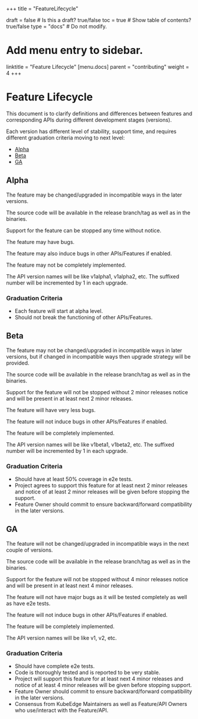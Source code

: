 +++
title =  "FeatureLifecycle"

draft = false  # Is this a draft? true/false
toc = true  # Show table of contents? true/false
type = "docs"  # Do not modify.

# Add menu entry to sidebar.
linktitle = "Feature Lifecycle"
[menu.docs]
  parent = "contributing"
  weight = 4 
+++


# Feature Lifecycle

This document is to clarify definitions and differences between features and corresponding APIs
during different development stages (versions).

Each version has different level of stability, support time,
and requires different graduation criteria moving to next level:

* [Alpha](#alpha)
* [Beta](#beta)
* [GA](#ga)


## Alpha

The feature may be changed/upgraded in incompatible ways in the later versions.

The source code will be available in the release branch/tag as well as in the binaries.

Support for the feature can be stopped any time without notice.

The feature may have bugs.

The feature may also induce bugs in other APIs/Features if enabled.

The feature may not be completely implemented.

The API version names will be like v1alpha1, v1alpha2, etc. The suffixed number will be incremented by 1 in each upgrade.


### Graduation Criteria
-  Each feature will start at alpha level.
-  Should not break the functioning of other APIs/Features.


## Beta

The feature may not be changed/upgraded in incompatible ways in later versions,
but if changed in incompatible ways then upgrade strategy will be provided.

The source code will be available in the release branch/tag as well as in the binaries.

Support for the feature will not be stopped without 2 minor releases notice and will be present in at least next 2 minor releases.

The feature will have very less bugs.

The feature will not induce bugs in other APIs/Features if enabled.

The feature will be completely implemented.

The API version names will be like v1beta1, v1beta2, etc. The suffixed number will be incremented by 1 in each upgrade.

### Graduation Criteria
-  Should have at least 50% coverage in e2e tests.
-  Project agrees to support this feature for at least next 2 minor releases and notice of at least 2 minor releases will be given before stopping the support.
-  Feature Owner should commit to ensure backward/forward compatibility in the later versions.

## GA

The feature will not be changed/upgraded in incompatible ways in the next couple of versions.

The source code will be available in the release branch/tag as well as in the binaries.

Support for the feature will not be stopped without 4 minor releases notice and will be present in at least next 4 minor releases.

The feature will not have major bugs as it will be tested completely as well as have e2e tests.

The feature will not induce bugs in other APIs/Features if enabled.

The feature will be completely implemented.

The API version names will be like v1, v2, etc.


### Graduation Criteria
-  Should have complete e2e tests.
-  Code is thoroughly tested and is reported to be very stable.
-  Project will support this feature for at least next 4 minor releases and notice of at least 4 minor releases will be given before stopping support.
-  Feature Owner should commit to ensure backward/forward compatibility in the later versions.
-  Consensus from KubeEdge Maintainers as well as Feature/API Owners who use/interact with the Feature/API.
